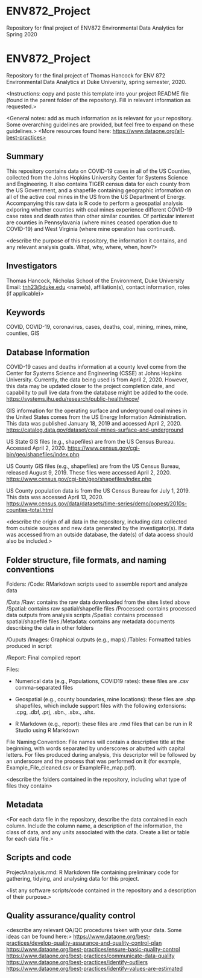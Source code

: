 # ENV872_Project
Repository for final project of ENV872 Environmental Data Analytics for Spring 2020

# ENV872_Project

Repository for the final project of Thomas Hancock for ENV 872 Environmental Data Analytics at Duke University, spring semester, 2020.

<Instructions: copy and paste this template into your project README file (found in the parent folder of the repository). Fill in relevant information as requested.>

<General notes: add as much information as is relevant for your repository. Some overarching guidelines are provided, but feel free to expand on these guidelines.>
<More resources found here: https://www.dataone.org/all-best-practices>
<Delete the text inside the brackets when formatting your file.>

## Summary

This repository contains data on COVID-19 cases in all of the US Counties, collected from the Johns Hopkins University Center for Systems Science and Engineering. It also contains TIGER census data for each county from the US Government, and a shapefile containing geographic information on all of the active coal mines in the US from the US Department of Energy. Accompanying this raw data is R code to perform a geospatial analysis exlporing whether counties with coal mines experience different COVID-19 case rates and death rates than other similar counties. Of particular interest are counties in Pennsylavania (where mines ceased operation due to COVID-19) and West Virginia (where mine operation has continued).


<describe the purpose of this repository, the information it contains, and any relevant analysis goals. What, why, where, when, how?>

## Investigators

Thomas Hancock, Nicholas School of the Environment, Duke University
Email: tnh23@duke.edu
<name(s), affiliation(s), contact information, roles (if applicable)>

## Keywords
COVID, COVID-19, coronavirus, cases, deaths, coal, mining, mines, mine, counties, GIS
<add relevant keywords here>

## Database Information

COVID-19 cases and deaths information at a county level come from the Center for Systems Science and Engineering (CSSE) at Johns Hopkins University. Currently, the data being used is from April 2, 2020. However, this data may be updated closer to the project completion date, and capability to pull live data from the database might be added to the code.
https://systems.jhu.edu/research/public-health/ncov/

GIS information for the operating surface and underground coal mines in the United States comes from the US Energy Information Administration. This data was published January 18, 2019 and accessed April 2, 2020.
https://catalog.data.gov/dataset/coal-mines-surface-and-underground

US State GIS files (e.g., shapefiles) are from the US Census Bureau. Accessed April 2, 2020.
https://www.census.gov/cgi-bin/geo/shapefiles/index.php

US County GIS files (e.g., shapefiles) are from the US Census Bureau, released August 9, 2019. These files were accessed April 2, 2020.
https://www.census.gov/cgi-bin/geo/shapefiles/index.php

US County population data is from the US Census Bureau for July 1, 2019. This data was accessed April 13, 2020.
https://www.census.gov/data/datasets/time-series/demo/popest/2010s-counties-total.html

<describe the origin of all data in the repository, including data collected from outside sources and new data generated by the investigator(s). If data was accessed from an outside database, the date(s) of data access should also be included.>


## Folder structure, file formats, and naming conventions 

Folders:
/Code: RMarkdown scripts used to assemble report and analyze data

/Data
  /Raw: contains the raw data downloaded from the sites listed above
    /Spatial: contains raw spatial/shapefile files
  /Processed: contains processed data outputs from analysis scripts
    /Spatial: contains processed spatial/shapefile files
  /Metadata: contains any metadata documents describing the data in other folders
  
/Ouputs
  /Images: Graphical outputs (e.g., maps)
  /Tables: Formatted tables produced in script

/Report: Final compiled report

Files:
- Numerical data (e.g., Populations, COVID19 rates): these files are .csv comma-separated files

- Geospatial (e.g., county boundaries, mine locations): these files are .shp shapefiles, which include support files with the following extensions: .cpg, .dbf, .prj, .sbn., .sbx., .shx.

- R Markdown (e.g., report): these files are .rmd files that can be run in R Studio using R Markdown

File Naming Convention: File names will contain a descriptive title at the beginning, with words separated by underscores or abutted with capital letters. For files produced during analysis, this descriptor will be followed by an underscore and the process that was performed on it (for example, Example_File_cleaned.csv or ExampleFile_map.pdf).

<describe the folders contained in the repository, including what type of files they contain>

<describe the formats of files for the various purposes contained in the repository>

<describe your file naming conventions>

## Metadata

<For each data file in the repository, describe the data contained in each column. Include the column name, a description of the information, the class of data, and any units associated with the data. Create a list or table for each data file.> 

## Scripts and code

ProjectAnalysis.rmd: R Markdown file containing preliminary code for gathering, tidying, and analysing data for this project.

<list any software scripts/code contained in the repository and a description of their purpose.>

## Quality assurance/quality control

<describe any relevant QA/QC procedures taken with your data. Some ideas can be found here:>
<https://www.dataone.org/best-practices/develop-quality-assurance-and-quality-control-plan>
<https://www.dataone.org/best-practices/ensure-basic-quality-control>
<https://www.dataone.org/best-practices/communicate-data-quality>
<https://www.dataone.org/best-practices/identify-outliers>
<https://www.dataone.org/best-practices/identify-values-are-estimated>